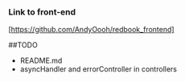 
### Link to front-end
[https://github.com/AndyOooh/redbook_frontend]

##TODO
- README.md
- asyncHandler and errorController in controllers
